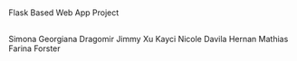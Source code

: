 #
Flask Based Web App Project

##
Simona Georgiana Dragomir
Jimmy Xu
Kayci Nicole Davila
Hernan Mathias Farina Forster

##
